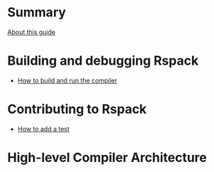 # Summary

[About this guide](./about-this-guide.md)

# Building and debugging Rspack

- [How to build and run the compiler](./building-and-debugging-rspack/intro.md)

# Contributing to Rspack

- [How to add a test]()

# High-level Compiler Architecture

